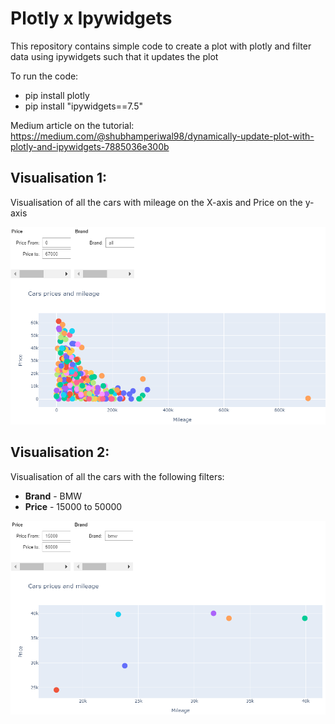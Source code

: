 # Plotly x Ipywidgets
This repository contains simple code to create a plot with plotly and filter data using ipywidgets such that it updates the plot

To run the code:
- pip install plotly
- pip install "ipywidgets==7.5"

Medium article on the tutorial: 
https://medium.com/@shubhamperiwal98/dynamically-update-plot-with-plotly-and-ipywidgets-7885036e300b

## Visualisation 1: <br/>
Visualisation of all the cars with mileage on the X-axis and Price on the y-axis


![Visualisation - unfiltered](https://github.com/shubhamperiwal/plotly_ipywidgets/blob/master/viz_unfiltered.png)


## Visualisation 2: <br/>
Visualisation of all the cars with the following filters:
- <b>Brand</b> - BMW
- <b>Price</b> - 15000 to 50000


![Visualisation - filtered](https://github.com/shubhamperiwal/plotly_ipywidgets/blob/master/viz_filtered.png)


